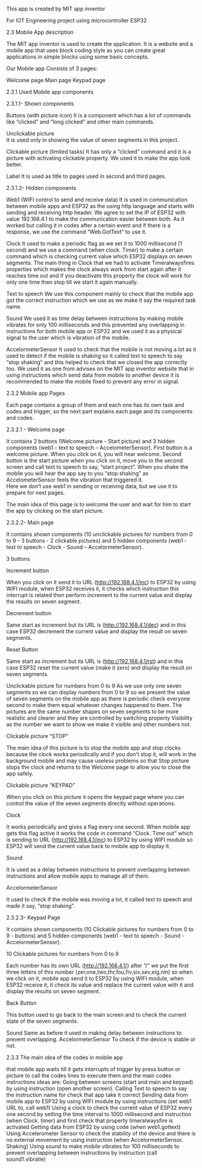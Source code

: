 This app is created by MIT app inventor 

For IOT Engineering project using microcontroller ESP32

2.3 Mobile App description

The MIT app inventor is used to create the application. It is a website and a mobile app that uses block coding style as you can create great applications in simple blocks using some basic concepts.

Our Mobile app Consists of 3 pages: 

Welcome page 
Main page 
Keypad page

2.3.1 Used Mobile app components

2.3.1.1- Shown components

Buttons (with picture icon)
It is a component which has a lot of commands like “clicked” and “long clicked” and other main commands.

Unclickable picture  
It is used only in showing the value of seven segments in this project.

Clickable picture (limited tasks) 
It has only a “clicked” command and it is a picture with activating clickable property. We used it to make the app look better. 

Label
It is used as title to pages used in second and third pages. 

2.3.1.2- Hidden components

Web1 (WIFI control to send and receive data)
It is used in communication between mobile apps and ESP32 as the using http language and starts with sending and receiving http header.
We agree to set the IP of ESP32 with value 192.168.4.1 to make the communication easier between both. 
As it worked but calling it in codes after a certain event and if there is a response, we use the command “Web.GotText” to use it.   

Clock
It used to make a periodic flag as we set it to 1000 millisecond (1 second) and we use a command (when clock. Timer) to make a certain command which is checking current value which ESP32 displays on seven segments. 
The main thing in Clock that we had to activate Timeralwaysfires properties which makes the clock always work from start again after it reaches time out and if you deactivate this property the clock will work for only one time then stop till we start it again manually.

Text to speech
We use this component mainly to check that the mobile app got the correct instruction which we use as we make it say the required task name. 

 Sound
We used it as time delay between instructions by making mobile vibrates for only 100 milliseconds and this prevented any overlapping in instructions for both mobile app or ESP32 and we used it as a physical signal to the user which is vibration of the mobile.

AccelormeterSensor
It used to check that the mobile is not moving a lot as it used to detect if the mobile is shaking so it called text to speech to say “stop shaking” and this helped to check that we closed the app correctly too.
We used it as one from advises on the MIT app inventor website that in using instructions which send data from mobile to another device it is recommended to make the mobile fixed to prevent any error in signal.


2.3.2 Mobile app Pages

Each page contains a group of them and each one has its own task and codes and trigger, so the next part explains each page and its components and codes. 

2.3.2.1 - Welcome page

It contains 2 buttons (Welcome picture - Start picture) and 3 hidden components (web1 - text to speech – AccelometerSensor). 
First button is a welcome picture. When you click on it, you will hear welcome.
Second button is the start picture when you click on it, move you to the second screen and call text to speech to say, “start project”.
When you shake the mobile you will hear the app say to you “stop shaking” as AccelometerSensor feels the vibration that triggered it.   
Here we don’t use web1 in sending or receiving data, but we use it to prepare for next pages.

The main idea of this page is to welcome the user and wait for him to start the app by clicking on the start picture. 

2.3.2.2- Main page

It contains shown components (10 unclickable pictures for numbers from 0 to 9 - 3 buttons - 2 clickable pictures) and 5 hidden components (web1 - text to speech - Clock - Sound – AccelormeterSensor).  

3 buttons

Increment button 

When you click on it send it to URL (http://192.168.4.1/inc) to ESP32 by using WIFI module, when ESP32 receives it, it checks which instruction this interrupt is related then perform increment to the current value  and display the results on seven segment.

Decrement button

Same start as increment but its URL is (http://192.168.4.1/dec) and in this case ESP32 decrement the current value and display the result on seven 
segments.

Reset Button 

Same start as increment but its URL is (http://192.168.4.1/rst) and in this case ESP32 reset the current value (make it zero) and display the result on seven segments.

Unclickable picture for numbers from 0 to 9
As we use only one seven segments so we can display numbers from 0 to 9 so we present the value of seven segments on the mobile app as there is periodic check everyone second to make them equal whatever changes happened to them.
The pictures are the same number shapes on seven segments to be more realistic and clearer and they are controlled by switching property Visibility as the number we want to show we make it visible and other numbers not.

Clickable picture “STOP”

The main idea of this picture is to stop the mobile app and stop clocks because the clock works periodically and if you don’t stop it, will work in the background mobile and may cause useless problems so that Stop picture stops the clock and returns to the Welcome page to allow you to close the app safely. 

 Clickable picture “KEYPAD”

When you click on this picture it opens the keypad page where you can control the value of the seven segments directly without operations.

 Clock

It works periodically and gives a flag every one second. When mobile app gets this flag active it works the code in command “Clock. Time out” which is sending to URL (http://192.168.4.1/inc) to ESP32 by using WIFI module so ESP32 will send the current value back to mobile app to display it. 

 Sound

It is used as a delay between instructions to prevent overlapping between instructions and allow mobile apps to manage all of them.

 AccelormeterSensor

It used to check if the mobile was moving a lot, it called text to speech and made it say, “stop shaking”.

2.3.2.3- Keypad Page

It contains shown components (10 Clickable pictures for numbers from 0 to 9 - buttons) and 5 hidden components (web1 - text to speech - Sound - AccelormeterSensor).  

10 Clickable pictures for numbers from 0 to 9

Each number has its own URL (http://192.168.4.1/) after “/” we put the first three letters of this number (zer,one,two,thr,fou,fiv,six,sev,eig,nin) so when we click on it, mobile app send it to ESP32 by using WIFI module, when ESP32 receive it, it check its value and replace the current value with it  and display the results on seven segment.

Back Button

This button used to go back to the main screen and to check the current state of the seven segments.

Sound 
Same as before it used in making delay between instructions to prevent overlapping.
AccelormeterSensor
To check if the device is stable or not. 

2.3.3 The main idea of the codes in mobile app 

that mobile app waits till it gets interrupts of trigger by press button or picture to call the codes lines to execute them and the main codes instructions ideas are:
Going between screens (start and main and keypad) by using instruction (open another screen).
Calling Text to speech to say the instruction name for check that app take it correct
Sending data from mobile app to ESP32 by using WIFI module by using instructions (set web1 URL to, call web1)
Using a clock to check the current value of ESP32 every one second by setting the time interval to 1000 millisecond and instruction (when Clock. timer) and first check that property timeralwaysfire is activated 
Getting data from ESP32 by using code (when web1.gottext)
Using Accelerometer Sensor to check the stability of the device and there is no external movement by using instruction (when AccelormeterSensor. Shaking)
Using sound to make mobile vibrates for 100 milliseconds to prevent overlapping between instructions by instruction (call sound1.vibratie)
